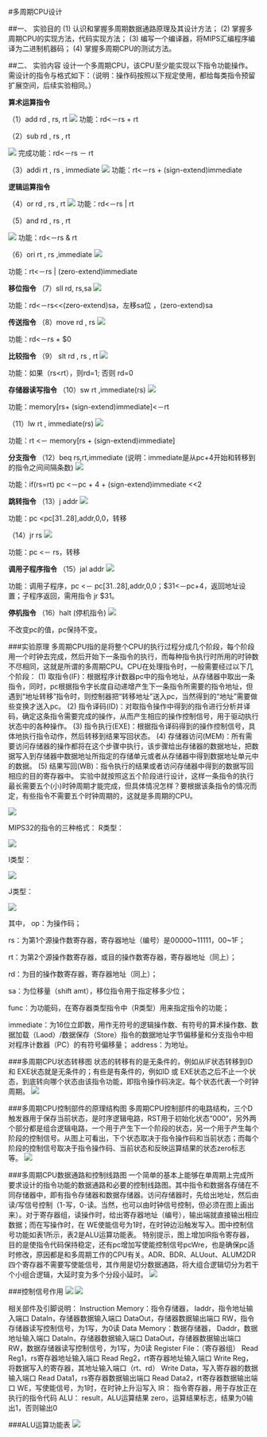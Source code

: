 #多周期CPU设计

##一、 实验目的
(1) 认识和掌握多周期数据通路原理及其设计方法；
(2) 掌握多周期CPU的实现方法，代码实现方法；
(3) 编写一个编译器，将MIPS汇编程序编译为二进制机器码；
(4) 掌握多周期CPU的测试方法。

##二、 实验内容
设计一个多周期CPU，该CPU至少能实现以下指令功能操作。需设计的指令与格式如下：（说明：操作码按照以下规定使用，都给每类指令预留扩展空间，后续实验相同。）

**算术运算指令**

（1）add  rd , rs, rt
![](images/add.png)
功能：rd<－rs + rt

（2）sub  rd , rs , rt

![](images/sub.png)
完成功能：rd<－rs － rt

（3）addi  rt , rs , immediate
![](images/addi.png)
功能：rt<－rs + (sign-extend)immediate

**逻辑运算指令**

（4）or  rd , rs , rt
![](images/or.png)
功能：rd<－rs | rt

（5）and  rd , rs , rt

![](images/and.png)
功能：rd<－rs & rt

（6）ori  rt , rs ,immediate
![](images/ori.png)

功能：rt<－rs | (zero-extend)immediate

**移位指令**
（7）sll  rd, rs,sa
![](images/sll.png)

功能：rd<－rs<<(zero-extend)sa，左移sa位 ，(zero-extend)sa

**传送指令**
（8）move  rd , rs
![](images/move.png)

功能：rd<－rs + $0

**比较指令**
（9） slt  rd , rs , rt
![](images/slt.png)

功能：如果（rs<rt），则rd=1;  否则 rd=0

**存储器读写指令**
（10）sw  rt ,immediate(rs)
![](images/sw.png)

功能：memory[rs+ (sign-extend)immediate]<－rt

（11）lw  rt , immediate(rs)
![](images/lw.png)

功能：rt <－ memory[rs + (sign-extend)immediate]

**分支指令**
（12）beq  rs,rt,immediate (说明：immediate是从pc+4开始和转移到的指令之间间隔条数)
![](images/beq.png)

功能：if(rs=rt) pc <－pc + 4 + (sign-extend)immediate <<2

**跳转指令**
（13）j  addr
![](images/j.png)

功能：pc <pc[31..28],addr,0,0，转移

（14）jr  rs
![](images/jr.png)

功能：pc <－ rs，转移

**调用子程序指令**
（15）jal  addr
![](images/jal.png)

功能：调用子程序，pc <－ pc[31..28],addr,0,0；$31<－pc+4，返回地址设置；子程序返回，需用指令 jr $31。

**停机指令**
（16）halt (停机指令)
![](images/halt.png)

不改变pc的值，pc保持不变。

###实验原理
多周期CPU指的是将整个CPU的执行过程分成几个阶段，每个阶段用一个时钟去完成，然后开始下一条指令的执行，而每种指令执行时所用的时钟数不尽相同，这就是所谓的多周期CPU。CPU在处理指令时，一般需要经过以下几个阶段：
    (1) 取指令(IF)：根据程序计数器pc中的指令地址，从存储器中取出一条指令，同时，pc根据指令字长度自动递增产生下一条指令所需要的指令地址，但遇到“地址转移”指令时，则控制器把“转移地址”送入pc，当然得到的“地址”需要做些变换才送入pc。
    (2) 指令译码(ID)：对取指令操作中得到的指令进行分析并译码，确定这条指令需要完成的操作，从而产生相应的操作控制信号，用于驱动执行状态中的各种操作。
    (3) 指令执行(EXE)：根据指令译码得到的操作控制信号，具体地执行指令动作，然后转移到结果写回状态。
    (4) 存储器访问(MEM)：所有需要访问存储器的操作都将在这个步骤中执行，该步骤给出存储器的数据地址，把数据写入到存储器中数据地址所指定的存储单元或者从存储器中得到数据地址单元中的数据。
    (5) 结果写回(WB)：指令执行的结果或者访问存储器中得到的数据写回相应的目的寄存器中。
    实验中就按照这五个阶段进行设计，这样一条指令的执行最长需要五个(小)时钟周期才能完成，但具体情况怎样？要根据该条指令的情况而定，有些指令不需要五个时钟周期的，这就是多周期的CPU。

![](images/process.png)

MIPS32的指令的三种格式：
R类型：

![](images/Rtype.png)

I类型：

![](images/Itype.png)

J类型：

![](images/Jtype.png)

其中，
op：为操作码；

rs：为第1个源操作数寄存器，寄存器地址（编号）是00000~11111，00~1F；

rt：为第2个源操作数寄存器，或目的操作数寄存器，寄存器地址（同上）；

rd：为目的操作数寄存器，寄存器地址（同上）；

sa：为位移量（shift amt），移位指令用于指定移多少位；

func：为功能码，在寄存器类型指令中（R类型）用来指定指令的功能；

immediate：为16位立即数，用作无符号的逻辑操作数、有符号的算术操作数、数据加载（Laod）/数据保存（Store）指令的数据地址字节偏移量和分支指令中相对程序计数器（PC）的有符号偏移量；
    address：为地址。


###多周期CPU状态转移图
状态的转移有的是无条件的，例如从IF状态转移到ID 和 EXE状态就是无条件的；有些是有条件的，例如ID 或 EXE状态之后不止一个状态，到底转向哪个状态由该指令功能，即指令操作码决定。每个状态代表一个时钟周期。
![](images/StateTransition.png)

###多周期CPU控制部件的原理结构图
多周期CPU控制部件的电路结构，三个D触发器用于保存当前状态，是时序逻辑电路，RST用于初始化状态“000“，另外两个部分都是组合逻辑电路，一个用于产生下一个阶段的状态，另一个用于产生每个阶段的控制信号。从图上可看出，下个状态取决于指令操作码和当前状态；而每个阶段的控制信号取决于指令操作码、当前状态和反映运算结果的状态zero标志等。
![](images/CUprinciple.png)


###多周期CPU数据通路和控制线路图
一个简单的基本上能够在单周期上完成所要求设计的指令功能的数据通路和必要的控制线路图。其中指令和数据各存储在不同存储器中，即有指令存储器和数据存储器。访问存储器时，先给出地址，然后由读/写信号控制（1-写，0-读。当然，也可以由时钟信号控制，但必须在图上画出来）。对于寄存器组，读操作时，给出寄存器地址（编号），输出端就直接输出相应数据；而在写操作时，在 WE使能信号为1时，在时钟边沿触发写入。图中控制信号功能如表1所示，表2是ALU运算功能表。
特别提示，图上增加IR指令寄存器，目的是使指令代码保持稳定，还有pc增加写使能控制信号pcWre，也是确保pc适时修改，原因都是和多周期工作的CPU有关。ADR、BDR、ALUout、ALUM2DR四个寄存器不需要写使能信号，其作用是切分数据通路，将大组合逻辑切分为若干个小组合逻辑，大延时变为多个分段小延时。
![](images/dataandcontrol.png)

###控制信号作用
![](images/control1.png)
![](images/control2.png)


相关部件及引脚说明：
Instruction Memory：指令存储器，
        Iaddr，指令地址输入端口
        DataIn，存储器数据输入端口
        DataOut，存储器数据输出端口
        RW，指令存储器读写控制信号，为1写，为0读
Data Memory：数据存储器，
        Daddr，数据地址输入端口
        DataIn，存储器数据输入端口
        DataOut，存储器数据输出端口
        RW，数据存储器读写控制信号，为1写，为0读
Register File：（寄存器组）
        Read Reg1，rs寄存器地址输入端口
        Read Reg2，rt寄存器地址输入端口
        Write Reg，将数据写入的寄存器，其地址输入端口（rt、rd）
        Write Data，写入寄存器的数据输入端口
        Read Data1，rs寄存器数据输出端口
        Read Data2，rt寄存器数据输出端口
        WE，写使能信号，为1时，在时钟上升沿写入
IR：    指令寄存器，用于存放正在执行的指令代码
ALU：
        result，ALU运算结果
        zero，运算结果标志，结果为0输出1，否则输出0

###ALU运算功能表
![](images/ALU.png)

